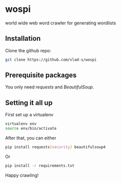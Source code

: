# wospi
world wide web word crawler for generating wordlists

## Installation
Clone the github repo:
```bash
git clone https://github.com/vlad-s/wospi
```

## Prerequisite packages
You only need _requests_ and _BeautifulSoup_.

## Setting it all up
First set up a virtualenv
```bash
virtualenv env
source env/bin/activate
```
After that, you can either
```bash
pip install requests[security] beautifulsoup4
```
Or
```bash
pip install -r requirements.txt
```

Happy crawling!
